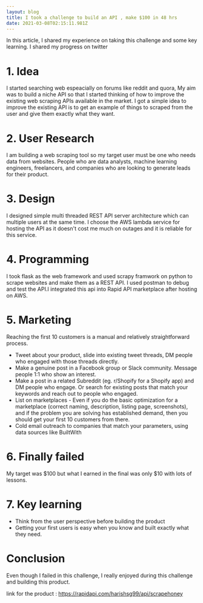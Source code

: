 ```yaml
---
layout: blog
title: I took a challenge to build an API , make $100 in 48 hrs
date: 2021-03-08T02:15:11.981Z
---
```

[](https://twitter.com/CoderHarish/status/1368083115701268482?ref_src=twsrc%5Etfw%7Ctwcamp%5Etweetembed%7Ctwterm%5E1368083115701268482%7Ctwgr%5E%7Ctwcon%5Es1_c10&ref_url=https%3A%2F%2Fpublish.twitter.com%2F%3Fquery%3Dhttps3A2F2Ftwitter.com2FCoderHarish2Fstatus2F1368083115701268482widget%3DTweet)In this article, I shared  my experience on taking this challenge  and some key learning. I shared my progress on twitter

# 1. Idea

I started searching web espeacially on forums like reddit and quora, My aim was to build a niche API so that I started thinking of how to improve the existing web scraping APIs available in the market. I got a simple idea to improve the existing API is to get an example of things to scraped from the user and give them exactly what they want.

# 2. User Research

I am building a web scraping tool so my target user must be one who needs data from websites. People who are data analysts, machine learning engineers, freelancers, and companies who are looking to generate leads for their product.

# 3. Design

I designed simple multi threaded REST API server architecture which can multiple users at the same time. I choose the AWS lambda service for hosting the API as it doesn't cost me much on outages and it is reliable for this service.

# 4. Programming

I took flask as the web framework and used scrapy framwork on python to scrape websites and make them as a REST API. I used postman to debug and test the API.I integrated this api into Rapid API marketplace after hosting on AWS.

# 5. Marketing

Reaching the first 10 customers is a manual and relatively straightforward process.

* Tweet about your product, slide into existing tweet threads, DM people who engaged with those threads directly.
* Make a genuine post in a Facebook group or Slack community. Message people 1:1 who show an interest.
* Make a post in a related Subreddit (eg. r/Shopify for a Shopify app) and DM people who engage. Or search for existing posts that match your keywords and reach out to people who engaged.
* List on marketplaces - Even if you do the basic optimization for a marketplace (correct naming, description, listing page, screenshots), and if the problem you are solving has established demand, then you should get your first 10 customers from there.
* Cold email outreach to companies that match your parameters, using data sources like BuiltWith

# 6. Finally failed

My target was $100 but what I earned in the final was only $10 with lots of lessons. 

# 7. Key learning

* Think from the user perspective before building the product
* Getting your first users is easy when you know and built exactly what they need.

# Conclusion

Even though I failed in this challenge, I really enjoyed during this challenge and building this product.

link for the product : <https://rapidapi.com/harishsg99/api/scrapehoney>
